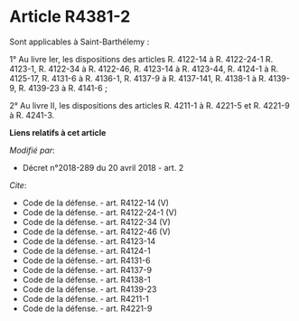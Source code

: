 # Article R4381-2

Sont applicables à Saint-Barthélemy : 

1° Au livre Ier, les dispositions des articles R. 4122-14 à R. 4122-24-1 R. 4123-1, R. 4122-34 à R. 4122-46, R. 4123-14 à R.
4123-44, R. 4124-1 à R. 4125-17, R. 4131-6 à R. 4136-1, R. 4137-9 à R. 4137-141, R. 4138-1 à R. 4139-9, R. 4139-23 à R.
4141-6 ; 

2° Au livre II, les dispositions des articles R. 4211-1 à R. 4221-5 et R. 4221-9 à R. 4241-3.

**Liens relatifs à cet article**

_Modifié par_:

  - Décret n°2018-289 du 20 avril 2018 - art. 2

_Cite_:

  - Code de la défense. - art. R4122-14 (V)
  - Code de la défense. - art. R4122-24-1 (V)
  - Code de la défense. - art. R4122-34 (V)
  - Code de la défense. - art. R4122-46 (V)
  - Code de la défense. - art. R4123-14
  - Code de la défense. - art. R4124-1
  - Code de la défense. - art. R4131-6
  - Code de la défense. - art. R4137-9
  - Code de la défense. - art. R4138-1
  - Code de la défense. - art. R4139-23
  - Code de la défense. - art. R4211-1
  - Code de la défense. - art. R4221-9
